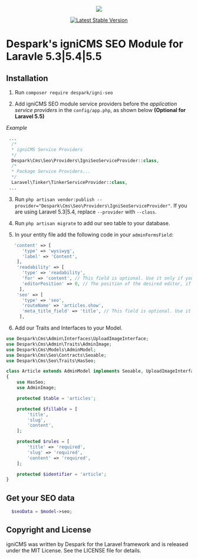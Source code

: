 <p align="center"><img src="https://despark.com/public/images/despark-logo.svg"></p>

<p align="center">
<a href="https://packagist.org/packages/despark/igni-seo"><img src="https://poser.pugx.org/despark/igni-seo/v/stable.svg" alt="Latest Stable Version"></a>
</p>

# Despark's igniCMS SEO Module for Laravle 5.3|5.4|5.5

## Installation

1. Run `composer require despark/igni-seo`

2. Add igniCMS SEO module service providers before the _application service providers_ in the `config/app.php`, as shown below **(Optional for Laravel 5.5)** 

  _Example_

  ```php
   ...
    /*
    * igniCMS Service Providers
    */
    Despark\Cms\Seo\Providers\IgniSeoServiceProvider::class,
    /*
    * Package Service Providers...
    */
    Laravel\Tinker\TinkerServiceProvider::class,
   ...
  ```
  
3. Run ```php artisan vendor:publish --provider="Despark\Cms\Seo\Providers\IgniSeoServiceProvider"```. If you are using Laravel 5.3|5.4, replace ```--provider``` with ```--class```.
  
4. Run ```php artisan migrate``` to add our seo table to your database.

5. In your entity file add the following code in your ```adminFormsField```:
```php
   'content' => [
      'type' => 'wysiwyg',
      'label' => 'Content',
    ],
    'readability' => [
      'type' => 'readability',
      'for' => 'content', // This field is optional. Use it only if your column, that is going to be checked for readability, is not called content
      'editorPosition' => 0, // The position of the desired editor, if you have more than one wysiwygs
     ],
    'seo' => [
      'type' => 'seo',
      'routeName' => 'articles.show',
      'meta_title_field' => 'title', // This field is optional. Use it only if your column, which is going to be checked is not called title
     ],
```

6. Add our Traits and Interfaces to your Model.
```php
use Despark\Cms\Admin\Interfaces\UploadImageInterface;
use Despark\Cms\Admin\Traits\AdminImage;
use Despark\Cms\Models\AdminModel;
use Despark\Cms\Seo\Contracts\Seoable;
use Despark\Cms\Seo\Traits\HasSeo;

class Article extends AdminModel implements Seoable, UploadImageInterface
{
    use HasSeo;
    use AdminImage;

    protected $table = 'articles';

    protected $fillable = [
        'title',
        'slug',
        'content',
    ];

    protected $rules = [
        'title' => 'required',
        'slug' => 'required',
        'content' => 'required',
    ];

    protected $identifier = 'article';
}
```

## Get your SEO data

```php
  $seoData = $model->seo;
```

## Copyright and License

igniCMS was written by Despark for the Laravel framework and is released under the MIT License. See the LICENSE file for details.
